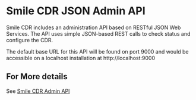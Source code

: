 # Smile CDR JSON Admin API 

Smile CDR includes an administration API based on RESTful JSON Web Services.  The API uses simple JSON-based REST calls to check status and configure the CDR.

The default base URL for this API will be found on port 9000 and would be accessible on a localhost installation at http://localhost:9000

## For More details

See [Smile CDR Admin API](https://smilecdr.com/docs/json_admin_endpoints/json_admin_api.html)
